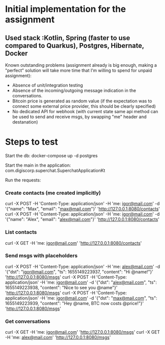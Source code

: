 # Initial implementation for the assignment

## Used stack :Kotlin, Spring (faster to use compared to Quarkus), Postgres, Hibernate, Docker

Known outstanding problems (assignment already is big enough, making a "perfect" solution will take more time that I'm willing to spend for unpaid assignment):
 - Absence of unit/integration testing
 - Absence of the incoming/outgoing message indication in the conversations.
 - Bitcoin price is generated as random value (if the expectation was to connect some external price provider, this should be clearly specified)
 - No dedicated API for webhook (with current state same api method can be used to send and receive msgs, by swapping "me" header and destanation)

# Steps to test
Start the db:
docker-compose up -d postgres

Start the main in the application: com.digiscorp.superchat.SuperchatApplicationKt

Run the requests:

### Create contacts (me created implicitly)
curl -X POST -H 'Content-Type: application/json' -H 'me: igor@mail.com' -d '{"name": "Max", "email": "max@mail.com"}' 'http://127.0.0.1:8080/contacts'
curl -X POST -H 'Content-Type: application/json' -H 'me: igor@mail.com' -d '{"name": "Alex", "email": "alex@mail.com"}' 'http://127.0.0.1:8080/contacts'

### List contacts
curl -X GET -H 'me: igor@mail.com' 'http://127.0.0.1:8080/contacts'

### Send msgs with placeholders
curl -X POST -H 'Content-Type: application/json' -H 'me: alex@mail.com' -d '{"dst": "igor@mail.com", "ts": 1655149223937, "content": "Hi @name!"}' 'http://127.0.0.1:8080/msgs'
curl -X POST -H 'Content-Type: application/json' -H 'me: igor@mail.com' -d '{"dst": "alex@mail.com", "ts": 1655149223938, "content": "Nice to see you @name"}' 'http://127.0.0.1:8080/msgs'
curl -X POST -H 'Content-Type: application/json' -H 'me: igor@mail.com' -d '{"dst": "max@mail.com", "ts": 1655149223939, "content": "Hey @name, BTC now costs @price!"}' 'http://127.0.0.1:8080/msgs'

### Get conversations
curl -X GET -H 'me: igor@mail.com' 'http://127.0.0.1:8080/msgs'
curl -X GET -H 'me: alex@mail.com' 'http://127.0.0.1:8080/msgs'